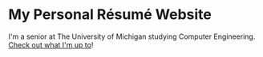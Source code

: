 My Personal Résumé Website
=========

I'm a senior at The University of Michigan studying Computer Engineering. [Check out what I'm up to][web]!

[web]: http://www.matthewboris.me
